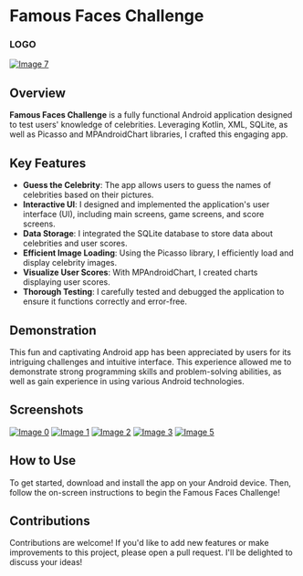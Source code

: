# Famous Faces Challenge

### LOGO
[![Image 7](https://i.ibb.co/PWsg5G1/icon-star.png)](https://imgbb.com/)




## Overview

**Famous Faces Challenge** is a fully functional Android application designed to test users' knowledge of celebrities. Leveraging Kotlin, XML, SQLite, as well as Picasso and MPAndroidChart libraries, I crafted this engaging app.

## Key Features

- **Guess the Celebrity**: The app allows users to guess the names of celebrities based on their pictures.
- **Interactive UI**: I designed and implemented the application's user interface (UI), including main screens, game screens, and score screens.
- **Data Storage**: I integrated the SQLite database to store data about celebrities and user scores.
- **Efficient Image Loading**: Using the Picasso library, I efficiently load and display celebrity images.
- **Visualize User Scores**: With MPAndroidChart, I created charts displaying user scores.
- **Thorough Testing**: I carefully tested and debugged the application to ensure it functions correctly and error-free.

## Demonstration

This fun and captivating Android app has been appreciated by users for its intriguing challenges and intuitive interface. This experience allowed me to demonstrate strong programming skills and problem-solving abilities, as well as gain experience in using various Android technologies.

## Screenshots
[![Image 0](https://i.ibb.co/PtV6Trt/image0.jpg)](https://ibb.co/PtV6Trt)
[![Image 1](https://i.ibb.co/RHNkQ3v/image1.jpg)](https://ibb.co/RHNkQ3v) 
[![Image 2](https://i.ibb.co/hWtxPGJ/image2.jpg)](https://ibb.co/hWtxPGJ) 
[![Image 3](https://i.ibb.co/16Xr7ZT/image3.jpg)](https://ibb.co/16Xr7ZT)
[![Image 5](https://i.ibb.co/7J4wv43/image5.jpg)](https://ibb.co/7J4wv43)







## How to Use

To get started, download and install the app on your Android device. Then, follow the on-screen instructions to begin the Famous Faces Challenge!

## Contributions

Contributions are welcome! If you'd like to add new features or make improvements to this project, please open a pull request. I'll be delighted to discuss your ideas!
